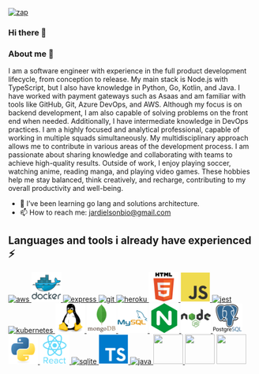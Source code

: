 [![zap]( https://img.shields.io/badge/LinkedIn-0077B5?style=for-the-badge&logo=linkedin&logoColor=white)](https://br.linkedin.com/in/jardielson-silva-ferreira/) 

### Hi there 👋

### About me 🔭
<p>
I am a software engineer with experience in the full product development lifecycle, from conception to release. My main stack is Node.js with TypeScript, but I also have knowledge in Python, Go, Kotlin, and Java. I have worked with payment gateways such as Asaas and am familiar with tools like GitHub, Git, Azure DevOps, and AWS. Although my focus is on backend development, I am also capable of solving problems on the front end when needed. Additionally, I have intermediate knowledge in DevOps practices.
I am a highly focused and analytical professional, capable of working in multiple squads simultaneously. My multidisciplinary approach allows me to contribute in various areas of the development process. I am passionate about sharing knowledge and collaborating with teams to achieve high-quality results.
Outside of work, I enjoy playing soccer, watching anime, reading manga, and playing video games. These hobbies help me stay balanced, think creatively, and recharge, contributing to my overall productivity and well-being. 
</p>

- 🍃 I’ve been learning go lang and solutions architecture.
- 📫 How to reach me: jardielsonbio@gmail.com
  
<!--- ![Anurag's GitHub stats](https://github-readme-stats.vercel.app/api?username=Jardielson-s&count_private=true&show_icons=true&hide_title=true&hide_border=true&langs_count=5&bg_color=00000001&text_color=777)

<!-- [![Top Langs](https://github-readme-stats.vercel.app/api/top-langs/?username=Jardielson-s&hide_title=true&hide_border=true&langs_count=8&bg_color=00000000&text_color=999)](https://github.com/Jardielson-s) --> 

## Languages and tools i already have experienced ⚡

<a href="https://aws.amazon.com" target="_blank"> <img src="https://t.ctcdn.com.br/eHmBjfca_uBY6QBshhapIl-0LWo=/0x220:900x727/900x506/smart/filters:format(webp)/i544346.jpeg" alt="aws" width="60" height="60"/> </a> <a href="https://www.docker.com/" target="_blank"> <img src="https://raw.githubusercontent.com/devicons/devicon/master/icons/docker/docker-original-wordmark.svg" alt="docker" width="60" height="60"/> </a> <a href="https://expressjs.com" target="_blank"> <img src="https://encrypted-tbn0.gstatic.com/images?q=tbn:ANd9GcT7XzcjpeidE1czH2XI6mTtqxXyx0JZomQBmx7_1ygfLkHsIwEetrjC47yhUg2dUIjn1hY&usqp=CAU" alt="express" width="60" height="60"/> </a> <a href="https://git-scm.com/" target="_blank"> <img src="https://www.vectorlogo.zone/logos/git-scm/git-scm-icon.svg" alt="git" width="60" height="60"/> </a> <a href="https://heroku.com" target="_blank"> <img src="https://www.vectorlogo.zone/logos/heroku/heroku-icon.svg" alt="heroku" width="60" height="60"/> </a> <a href="https://www.w3.org/html/" target="_blank"> <img src="https://raw.githubusercontent.com/devicons/devicon/master/icons/html5/html5-original-wordmark.svg" alt="html5" width="60" height="60"/> </a><a href="https://developer.mozilla.org/en-US/docs/Web/JavaScript" target="_blank"> <img src="https://raw.githubusercontent.com/devicons/devicon/master/icons/javascript/javascript-original.svg" alt="javascript" width="60" height="60"/> </a> <a href="https://jestjs.io" target="_blank"> <img src="https://www.vectorlogo.zone/logos/jestjsio/jestjsio-icon.svg" alt="jest" width="60" height="60"/> </a> <a href="https://kubernetes.io" target="_blank"> <img src="https://www.vectorlogo.zone/logos/kubernetes/kubernetes-icon.svg" alt="kubernetes" width="60" height="60"/> </a> <a href="https://www.linux.org/" target="_blank"> <img src="https://raw.githubusercontent.com/devicons/devicon/master/icons/linux/linux-original.svg" alt="linux" width="60" height="60"/> </a>  <a href="https://www.mongodb.com/" target="_blank"> <img src="https://raw.githubusercontent.com/devicons/devicon/master/icons/mongodb/mongodb-original-wordmark.svg" alt="mongodb" width="60" height="60"/> </a><a href="https://www.mysql.com/" target="_blank"> <img src="https://raw.githubusercontent.com/devicons/devicon/master/icons/mysql/mysql-original-wordmark.svg" alt="mysql" width="60" height="60"/> </a> <a href="https://www.nginx.com" target="_blank"> <img src="https://raw.githubusercontent.com/devicons/devicon/master/icons/nginx/nginx-original.svg" alt="nginx" width="60" height="60"/> </a> <a href="https://nodejs.org" target="_blank"> <img src="https://raw.githubusercontent.com/devicons/devicon/master/icons/nodejs/nodejs-original-wordmark.svg" alt="nodejs" width="60" height="60"/> </a> <a href="https://www.postgresql.org" target="_blank"> <img src="https://raw.githubusercontent.com/devicons/devicon/master/icons/postgresql/postgresql-original-wordmark.svg" alt="postgresql" width="60" height="60"/> </a>  <a href="https://www.python.org" target="_blank"> <img src="https://raw.githubusercontent.com/devicons/devicon/master/icons/python/python-original.svg" alt="python" width="60" height="60"/> </a> <a href="https://reactjs.org/" target="_blank"> <img src="https://raw.githubusercontent.com/devicons/devicon/master/icons/react/react-original-wordmark.svg" alt="react" width="60" height="60"/> </a> <a href="https://www.sqlite.org/" target="_blank"> <img src="https://www.vectorlogo.zone/logos/sqlite/sqlite-icon.svg" alt="sqlite" width="60" height="60"/> </a>  <a href="https://www.typescriptlang.org/" target="_blank"> <img src="https://raw.githubusercontent.com/devicons/devicon/master/icons/typescript/typescript-original.svg" alt="typescript" width="60" height="60"/> </a> <a href="https://java.com/pt-BR/" target="_blank"> <img src="https://s2.glbimg.com/twoewJmwpMgtGPcRPP8SxFlDVmM=/0x0:695x393/984x0/smart/filters:strip_icc()/i.s3.glbimg.com/v1/AUTH_08fbf48bc0524877943fe86e43087e7a/internal_photos/bs/2021/P/f/y52r4ySZWLkJjEhKLhgw/2014-11-14-java-logo.jpg" alt="java" width="60" height="60"/> </a>  <a href="https://nestjs.com/"> <img src="https://pbs.twimg.com/profile_images/1110148780991623201/vlqCsAVP_400x400.png" width="60" height="60" /></a><a href="https://www.google.com/url?sa=t&rct=j&q=&esrc=s&source=web&cd=&cad=rja&uact=8&ved=2ahUKEwjfxZGp1bn2AhWQr5UCHZrIC5cQFnoECAYQAQ&url=https%3A%2F%2Fwww.rabbitmq.com%2F&usg=AOvVaw2l85rfDBH-LJgI4doQsipQ"> <img src="https://res.cloudinary.com/practicaldev/image/fetch/s--wRMdL8Hi--/c_imagga_scale,f_auto,fl_progressive,h_900,q_auto,w_1600/https://dev-to-uploads.s3.amazonaws.com/i/5wv3jwohdhckevgdejku.png" width="60" height="60" /></a>
<a href="https://www.google.com/url?sa=t&rct=j&q=&esrc=s&source=web&cd=&cad=rja&uact=8&ved=2ahUKEwiRxPfF1bn2AhX1q5UCHfDvDdQQFnoECAYQAQ&url=https%3A%2F%2Fkafka.apache.org%2F&usg=AOvVaw2h0K5_M7h13BGnJGPghGRz"> <img src="https://encrypted-tbn0.gstatic.com/images?q=tbn:ANd9GcRgnbQ2SRQwEUoyrhAT3ueR4e2ySXetT0OdRg&usqp=CAU" width="60" height="60" /></a> </p>
 

<!--
**Jardielson-s/Jardielson-s** is a ✨ _special_ ✨ repository because its `README.md` (this file) appears on your GitHub profile.

Here are some ideas to get you started:

- 🔭 I’m currently working on ...
- 🌱 I’m currently learning ...
- 👯 I’m looking to collaborate on ...
- 🤔 I’m looking for help with ...
- 💬 Ask me about ...
- 📫 How to reach me: ...
- 😄 Pronouns: ...
- ⚡ Fun fact: ...
-->
